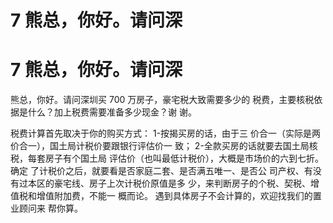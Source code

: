 # 7 熊总，你好。请问深

# 7 熊总，你好。请问深

熊总，你好。请问深圳买 700 万房子，豪宅税大致需要多少的 税费，主要核税依据是什么？加上税费需要准备多少现金？谢 谢。

税费计算首先取决于你的购买方式： 1-按揭买房的话，由于三 价合一（实际是两价合一），国土局计税价要跟银行评估价一 致； 2-全款买房的话就要去国土局核税，每套房子有个国土局 评估价（也叫最低计税价），大概是市场价的六到七折。 确定 了计税价之后，就要看是否家庭二套、是否满五唯一、是否公 司产权、有没有过本区的豪宅线、房子上次计税价原值是多 少，来判断房子的个税、契税、增值税和增值附加费，不能一 概而论。 遇到具体房子不会计算的，欢迎找我们的置业顾问来 帮你算。